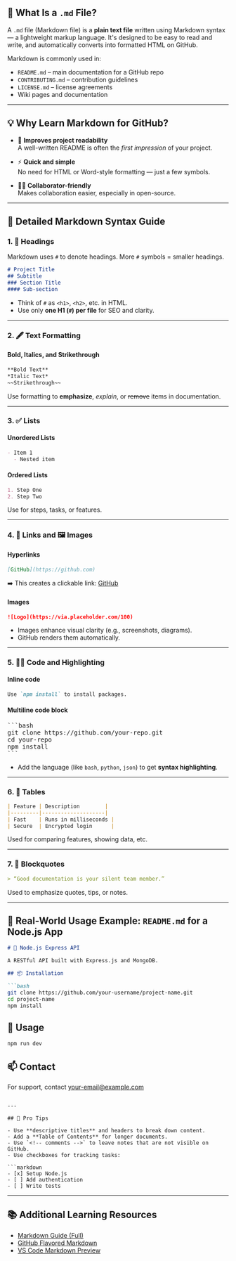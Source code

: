 ## 🧾 What Is a `.md` File?

A `.md` file (Markdown file) is a **plain text file** written using Markdown syntax — a lightweight markup language. It's designed to be easy to read and write, and automatically converts into formatted HTML on GitHub.

Markdown is commonly used in:

- `README.md` – main documentation for a GitHub repo  
- `CONTRIBUTING.md` – contribution guidelines  
- `LICENSE.md` – license agreements  
- Wiki pages and documentation

---

## 💡 Why Learn Markdown for GitHub?

- 📝 **Improves project readability**  
  A well-written README is often the *first impression* of your project.

- ⚡ **Quick and simple**  
  No need for HTML or Word-style formatting — just a few symbols.

- 🧑‍💻 **Collaborator-friendly**  
  Makes collaboration easier, especially in open-source.

---

## 🧱 Detailed Markdown Syntax Guide

### 1. 🧾 Headings

Markdown uses `#` to denote headings. More `#` symbols = smaller headings.

```markdown
# Project Title
## Subtitle
### Section Title
#### Sub-section
```

- Think of `#` as `<h1>`, `<h2>`, etc. in HTML.
- Use only **one H1 (`#`) per file** for SEO and clarity.

---

### 2. 🖋 Text Formatting

#### **Bold, Italics, and Strikethrough**

```markdown
**Bold Text**
*Italic Text*
~~Strikethrough~~
```

Use formatting to **emphasize**, *explain*, or ~~remove~~ items in documentation.

---

### 3. ✅ Lists

#### Unordered Lists

```markdown
- Item 1
  - Nested item
```

#### Ordered Lists

```markdown
1. Step One
2. Step Two
```

Use for steps, tasks, or features.

---

### 4. 🔗 Links and 🖼️ Images

#### Hyperlinks

```markdown
[GitHub](https://github.com)
```

➡️ This creates a clickable link: [GitHub](https://github.com)

#### Images

```markdown
![Logo](https://via.placeholder.com/100)
```

- Images enhance visual clarity (e.g., screenshots, diagrams).
- GitHub renders them automatically.

---

### 5. 🧑‍💻 Code and Highlighting

#### Inline code

```markdown
Use `npm install` to install packages.
```

#### Multiline code block

<pre>
```bash
git clone https://github.com/your-repo.git
cd your-repo
npm install
```
</pre>

- Add the language (like `bash`, `python`, `json`) to get **syntax highlighting**.

---

### 6. 🧱 Tables

```markdown
| Feature | Description        |
|---------|--------------------|
| Fast    | Runs in milliseconds |
| Secure  | Encrypted login      |
```

Used for comparing features, showing data, etc.

---

### 7. 💬 Blockquotes

```markdown
> “Good documentation is your silent team member.”
```

Used to emphasize quotes, tips, or notes.

---

## 💼 Real-World Usage Example: `README.md` for a Node.js App

```markdown
# 🚀 Node.js Express API

A RESTful API built with Express.js and MongoDB.

## 📦 Installation

```bash
git clone https://github.com/your-username/project-name.git
cd project-name
npm install
```

## 🔧 Usage

```bash
npm run dev
```

## 📫 Contact

For support, contact [your-email@example.com](mailto:your-email@example.com)
```

---

## 🧠 Pro Tips

- Use **descriptive titles** and headers to break down content.
- Add a **Table of Contents** for longer documents.
- Use `<!-- comments -->` to leave notes that are not visible on GitHub.
- Use checkboxes for tracking tasks:

```markdown
- [x] Setup Node.js
- [ ] Add authentication
- [ ] Write tests
```

---

## 📚 Additional Learning Resources

- [Markdown Guide (Full)](https://www.markdownguide.org/)
- [GitHub Flavored Markdown](https://github.github.com/gfm/)
- [VS Code Markdown Preview](https://code.visualstudio.com/docs/languages/markdown)
